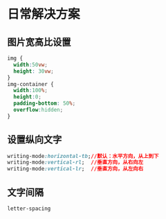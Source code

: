 # 日常解决方案

## 图片宽高比设置
```css
img {
  width:50vw;
  height: 30vw;
}
img-container {
  width:100%;
  height:0;
  padding-bottom: 50%;
  overflow:hidden;
}
```
## 设置纵向文字
```css
writing-mode:horizontal-tb;//默认：水平方向，从上到下 
writing-mode:vertical-rl;  //垂直方向，从右向左
writing-mode:vertical-lr;  //垂直方向，从左向右
```

## 文字间隔
```css
letter-spacing
```